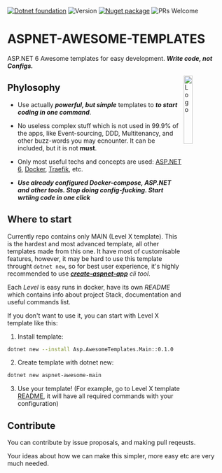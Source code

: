 
[![Dotnet foundation](https://img.shields.io/badge/-.NET%20Foundation-blueviolet)](https://dotnetfoundation.org/)
![Version](https://img.shields.io/badge/version-0.0.2-orange)
[![Nuget package](https://img.shields.io/badge/Nuget%20-Package-red)](https://www.nuget.org/packages/Asp.AwesomeTemplates.Main/) 
![PRs Welcome](https://img.shields.io/badge/PRs-welcome-green.svg)
# ASPNET-AWESOME-TEMPLATES 

ASP.NET 6 Awesome templates for easy development. ***Write code, not Configs.***

<img alt="Logo" align="right" src="https://user-images.githubusercontent.com/46647517/172821591-cf472a75-69ea-4447-b5a9-7fac844c8f42.png" width="20%">

## Phylosophy

* Use actually _**powerful, but simple**_ templates to _**to start coding in one command**_.

* No useless complex stuff which is not used in 99.9% of the apps, like Event-sourcing, DDD, Multitenancy, and other buzz-words you may ecnounter. It can be included, but it is not **must**.

* Only most useful techs and concepts are used: [ASP.NET 6](https://docs.microsoft.com/en-us/aspnet/core/?view=aspnetcore-6.0), [Docker](https://www.docker.com/), [Traefik](https://doc.traefik.io/traefik/), etc.

* ***Use already configured Docker-compose, ASP.NET and other tools. Stop doing config-fucking. Start wrtiing code in one click***

## Where to start

Currently repo contains only MAIN (Level X template). This is the hardest and most advanced template, all other templates made from this one. It have most of customisable features, however, it may be hard to use this template throught `dotnet new`, so for best user experience, it's highly recommended to use _**[create-aspnet-app](https://github.com/MadL1me/create-aspnet-app)** cli tool_.

Each _Level_ is easy runs in docker, have its own _README_ which contains info about project Stack, documentation and useful commands list.

If you don't want to use it, you can start with Level X template like this:

1. Install template:

  ```sh
  dotnet new --install Asp.AwesomeTemplates.Main::0.1.0
  ```

2. Create template with dotnet new:

  ```sh
  dotnet new aspnet-awesome-main
  ```

3. Use your template! (For example, go to Level X template [README](https://github.com/MadL1me/aspnet-awesome-templates/blob/master/Level%20X/Template/README.md), it will have all required commands with your configuration)

## Contribute

You can contribute by issue proposals, and making pull reqeusts. 

Your ideas about how we can make this simpler, more easy etc are very much needed.
